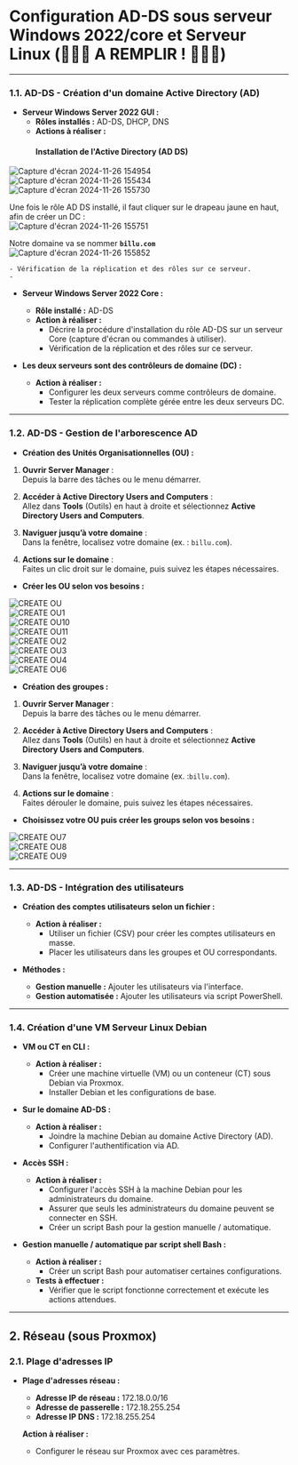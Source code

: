 # Configuration AD-DS sous serveur Windows 2022/core et Serveur Linux (🚨🚨🚨 A REMPLIR ! 🚨🚨🚨)
---

### 1.1. **AD-DS - Création d'un domaine Active Directory (AD)**

- **Serveur Windows Server 2022 GUI :**
  - **Rôles installés :** AD-DS, DHCP, DNS
  - **Actions à réaliser :**
    #### Installation de l'Active Directory (AD DS)  
![Capture d'écran 2024-11-26 154954](https://github.com/user-attachments/assets/0b0e9f7e-465f-41ca-af1b-9fa67d3dc962)  
![Capture d'écran 2024-11-26 155434](https://github.com/user-attachments/assets/9e2a476a-3cf8-403d-9818-6632501ad41c)  
![Capture d'écran 2024-11-26 155730](https://github.com/user-attachments/assets/b2f7c97e-dd4a-44be-af1a-6ff234149680)  

Une fois le rôle AD DS installé, il faut cliquer sur le drapeau jaune en haut, afin de créer un DC :  
![Capture d'écran 2024-11-26 155751](https://github.com/user-attachments/assets/21291125-d110-427a-82d3-ce9814ba70df)  

Notre domaine va se nommer **`billu.com`**  
![Capture d'écran 2024-11-26 155852](https://github.com/user-attachments/assets/cbb72235-1ae2-4503-a63b-84f567e5c1c2)

    - Vérification de la réplication et des rôles sur ce serveur.
    - 
  
- **Serveur Windows Server 2022 Core :**
  - **Rôle installé :** AD-DS
  - **Action à réaliser :**
    - Décrire la procédure d'installation du rôle AD-DS sur un serveur Core (capture d'écran ou commandes à utiliser).
    - Vérification de la réplication et des rôles sur ce serveur.

  
- **Les deux serveurs sont des contrôleurs de domaine (DC) :**
  - **Action à réaliser :**
    - Configurer les deux serveurs comme contrôleurs de domaine.
    - Tester la réplication complète gérée entre les deux serveurs DC.

---

### 1.2. **AD-DS - Gestion de l'arborescence AD**

- **Création des Unités Organisationnelles (OU) :**
1. **Ouvrir Server Manager** :  
   Depuis la barre des tâches ou le menu démarrer.

2. **Accéder à Active Directory Users and Computers** :  
   Allez dans **Tools** (Outils) en haut à droite et sélectionnez **Active Directory Users and Computers**.

3. **Naviguer jusqu’à votre domaine** :  
   Dans la fenêtre, localisez votre domaine (ex. : `billu.com`).

4. **Actions sur le domaine** :  
   Faites un clic droit sur le domaine, puis suivez les étapes nécessaires.

- **Créer les OU selon vos besoins :**<br>

![CREATE OU](https://github.com/user-attachments/assets/ba802554-aeae-4276-9c36-e117aad3cef8)<br>
![CREATE OU1](https://github.com/user-attachments/assets/c34edc7b-0720-4ebd-8302-19ab09946e5c)<br>
![CREATE OU10](https://github.com/user-attachments/assets/39d69f68-9138-4023-bbf9-5abc9d5b0da6)<br>
![CREATE OU11](https://github.com/user-attachments/assets/7b3d4b85-4f85-4bed-9a4d-5622d1b48fc6)<br>
![CREATE OU2](https://github.com/user-attachments/assets/ef898ac8-8c08-4700-865d-3ea2ea6f3417)<br>
![CREATE OU3](https://github.com/user-attachments/assets/6680e69a-5a4c-47e3-b863-e2a33bf8e4b5)<br>
![CREATE OU4](https://github.com/user-attachments/assets/9918a89a-4cf4-4477-8e82-e0736cc0e187)<br>
![CREATE OU6](https://github.com/user-attachments/assets/d8367669-eaf6-42aa-9bbc-719de85d9d1e)


    

- **Création des groupes :**
1. **Ouvrir Server Manager** :  
   Depuis la barre des tâches ou le menu démarrer.

2. **Accéder à Active Directory Users and Computers** :  
   Allez dans **Tools** (Outils) en haut à droite et sélectionnez **Active Directory Users and Computers**.

3. **Naviguer jusqu’à votre domaine** :  
   Dans la fenêtre, localisez votre domaine (ex. :`billu.com`).

4. **Actions sur le domaine** :  
   Faites dérouler le domaine, puis suivez les étapes nécessaires.

- **Choisissez votre OU puis créer les groups selon vos besoins :**<br>

![CREATE OU7](https://github.com/user-attachments/assets/10899d47-663b-436e-a8e4-4e47b03540c5)<br>
![CREATE OU8](https://github.com/user-attachments/assets/7fdedc20-2574-4f25-af71-6a2c4bba5eea)<br>
![CREATE OU9](https://github.com/user-attachments/assets/8f11f0c9-5a18-443c-9ace-34f9bcf1db05)


---

### 1.3. **AD-DS - Intégration des utilisateurs**

- **Création des comptes utilisateurs selon un fichier :**
  - **Action à réaliser :**
    - Utiliser un fichier (CSV) pour créer les comptes utilisateurs en masse.
    - Placer les utilisateurs dans les groupes et OU correspondants.


- **Méthodes :**
  - **Gestion manuelle :** Ajouter les utilisateurs via l'interface.
  - **Gestion automatisée :** Ajouter les utilisateurs via script PowerShell.
  

---

### 1.4. **Création d'une VM Serveur Linux Debian**

- **VM ou CT en CLI :**
  - **Action à réaliser :**
    - Créer une machine virtuelle (VM) ou un conteneur (CT) sous Debian via Proxmox.
    - Installer Debian et les configurations de base.
  
- **Sur le domaine AD-DS :**
  - **Action à réaliser :**
    - Joindre la machine Debian au domaine Active Directory (AD).
    - Configurer l'authentification via AD.

- **Accès SSH :**
  - **Action à réaliser :**
    - Configurer l'accès SSH à la machine Debian pour les administrateurs du domaine.
    - Assurer que seuls les administrateurs du domaine peuvent se connecter en SSH.
    - Créer un script Bash pour la gestion manuelle / automatique.


- **Gestion manuelle / automatique par script shell Bash :**
  - **Action à réaliser :**
    - Créer un script Bash pour automatiser certaines configurations.
  - **Tests à effectuer :**
    - Vérifier que le script fonctionne correctement et exécute les actions attendues.

---

## 2. Réseau (sous Proxmox)

### 2.1. **Plage d'adresses IP**

- **Plage d'adresses réseau :**
  - **Adresse IP de réseau :** 172.18.0.0/16
  - **Adresse de passerelle :** 172.18.255.254
  - **Adresse IP DNS :** 172.18.255.254

  **Action à réaliser :**
  - Configurer le réseau sur Proxmox avec ces paramètres.

